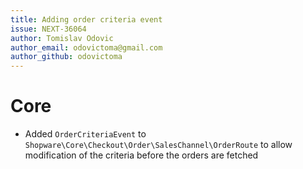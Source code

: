 ```yaml
---
title: Adding order criteria event
issue: NEXT-36064
author: Tomislav Odovic
author_email: odovictoma@gmail.com
author_github: odovictoma
---
```

# Core
* Added `OrderCriteriaEvent` to `Shopware\Core\Checkout\Order\SalesChannel\OrderRoute` to allow modification of the criteria before the orders are fetched
